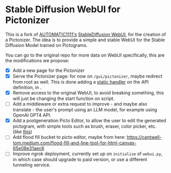 # Stable Diffusion WebUI for Pictonizer

This is a fork of [AUTOMATIC1111's](https://github.com/AUTOMATIC1111) [StableDiffusion WebUI](https://github.com/AUTOMATIC1111/stable-diffusion-webui), for the creation of a Pictonizer.
The idea is to provide a simple and stable WebUI for the Stable Diffusion Model trained on Pictograms.

You can go to the original repo for more data on WebUI specifically, this are the modifications we propose:

- [x] Add a new page for the Pictonizer
- [x] Serve the Pictonizer page: for now on `/gui/pictonizer`, maybe redirect from root as well. This is done adding a [static handler](https://fastapi.tiangolo.com/tutorial/static-files/) on the API definition, in [](modules/api/api.py).
- [x] Remove access to the original WebUI, to avoid breaking something, this will just be changing the start function on [](modules/launch_utils.py) script.
- [ ] Add a middleware or extra request to improve - and maybe also translate - the user's prompt using an LLM model, for example using OpenAI GPT4 API.
- [x] Add a postgeneration Picto Editor, to allow the user to edit the generated pictogram, with simple tools such as brush, eraser, color picker, etc. (like [this](https://github.com/JonSteinn/Web-Paint))
- [ ] Add flood fill bucket to picto editor, maybe from here: https://cantwell-tom.medium.com/flood-fill-and-line-tool-for-html-canvas-65e08e31aec6
- [ ] Improve ngrok deployment, currently set up on `initialize` of `webui.py`, in which case should upgrade to paid version, or use a different tunneling service. 

